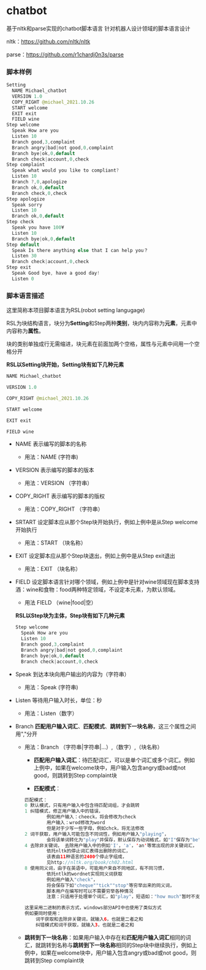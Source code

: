 # chatbot

基于nltk和parse实现的chatbot脚本语言
针对机器人设计领域的脚本语言设计

nltk：https://github.com/nltk/nltk

parse：https://github.com/r1chardj0n3s/parse

### 脚本样例

```java
Setting
  NAME Michael_chatbot
  VERSION 1.0
  COPY_RIGHT @michael_2021.10.26
  START welcome
  EXIT exit
  FIELD wine
Step welcome
  Speak How are you
  Listen 10
  Branch good,3,complaint
  Branch angry|bad|not good,0,complaint
  Branch bye|ok,0,default
  Branch check|account,0,check
Step complaint
  Speak what would you like to compliant?
  Listen 10
  Branch ?,0,apologize
  Branch ok,0,default
  Branch check,0,check
Step apologize
  Speak sorry
  Listen 10
  Branch ok,0,default
Step check
  Speak you have 100¥
  Listen 10
  Branch bye|ok,0,default
Step default
  Speak Is there anything else that I can help you？
  Listen 30
  Branch check|account,0,check
Step exit
  Speak Good bye, have a good day!
  Listen 0
```

### 脚本语言描述

这里简称本项目脚本语言为RSL(robot setting langugage)

RSL为块结构语言，块分为**Setting**和Step两种**类别**，块内内容称为**元素**，元素中内容称为**属性**。

块的类别单独成行无需缩进，块元素在前面加两个空格，属性与元素中间用一个空格分开

**RSL以Setting块开始，Setting块有如下几种元素**

```java
NAME Michael_chatbot

VERSION 1.0  

COPY_RIGHT @michael_2021.10.26

START welcome

EXIT exit

FIELD wine
```

- NAME 表示编写的脚本的名称

  - 用法：NAME (字符串)

- VERSION 表示编写的脚本的版本

  - 用法：VERSION （字符串）

- COPY_RIGHT 表示编写的脚本的版权

  - 用法：COPY_RIGHT （字符串）

- SRTART 设定脚本应从那个Step块开始执行，例如上例中是从Step welcome开始执行

  - 用法：START （块名称）

- EXIT 设定脚本应从那个Step块退出，例如上例中是从Step exit退出

  - 用法：EXIT （块名称）

- FIELD 设定脚本语言针对哪个领域，例如上例中是针对wine领域现在脚本支持酒：wine和食物：food两种特定领域，不设定本元素，为默认领域。

  - 用法 FIELD （wine|food|空）

  

  

  **RSL以Step块为主体，Step块有如下几种元素**

  ```java
  Step welcome
    Speak How are you
    Listen 10
    Branch good,3,complaint
    Branch angry|bad|not good,0,complaint
    Branch bye|ok,0,default
    Branch check|account,0,check
  ```

 - Speak 到达本块向用户输出的内容为（字符串）

   - 用法：Speak (字符串)

 - Listen 等待用户输入时长，单位：秒

   - 用法：Listen（数字）

 - Branch **匹配用户输入词汇**、**匹配模式**、**跳转到下一块名称**，这三个属性之间用","分开

   - 用法：Branch （字符串|字符串|...）,（数字）,（块名称）

     - **匹配用户输入词汇**：待匹配词汇，可以是单个词汇或多个词汇。例如上例中，如果在welcome块中，用户输入包含angry或bad或not good，则跳转到Step complaint块

     - **匹配模式**：

      ```java
      匹配模式：
      0 默认模式，只有用户输入中包含待匹配词组，才会跳转
      1 纠错模式，修正用户输入中的错误，
              例如用户输入：cheeck，将会修改为check
              用户输入：wrod修改为word
              但是对于少写一些字母，例如chck，将无法修改
      2 词干获取，用户输入可能包含不同词性，例如用户输入"playing"，
              会将该单词转化为"play"并保存，默认保存为动词格式，如"I"保存为"be"
      4 去除非关键词， 去除用户输入中的例如'I'，'a'，'an'等常出现的非关键词汇，
              依托nltk的停止词汇表得出删除的词汇，
              该表由11种语言的2400个停止字组成，
              见http://nltk.org/book/ch02.html
      8 使用同义词，由于在英语中，可能用户来自不同地区，有不同习惯，
              依托ntlk的wordnet实现同义词获取
              例如用户输入"check"，
              将会保存下如"cheque""tick""stop"等穷举出来的同义词，
              脚本用户在编写时可以不需要穷举各种情况
              注意：只适用于处理单个词汇，如"play"，短语如："how much"暂时不支持
      
      这里采用二进制的表示方式，windows部分API中也使用了类似方式
      例如要同时使用：
          词干获取和去除非关键词，就输入6，也就是二者之和
          纠错模式和词干获取，就输入3，也就是二者之和
      ```

    - **跳转到下一块名称**：如果用户输入中存在和**匹配用户输入词汇**相同的词汇，就跳转到名称与**跳转到下一块名称**相同的Step块中继续执行，例如上例中，如果在welcome块中，用户输入包含angry或bad或not good，则跳转到Step complaint块

  

